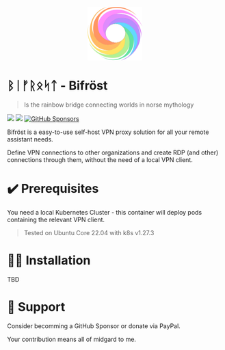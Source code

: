 <div align="center" width="100%">
    <img src="./public/icon.svg" width="128" alt="" />
</div>

# ᛒᛁᚠᚱᛟᛋᛏ - Bifröst

> Is the rainbow bridge connecting worlds in norse mythology

<a target="_blank" href="https://github.com/KhaosCoders/bifrost"><img src="https://img.shields.io/github/stars/KhaosCoders/bifrost" /></a> <a target="_blank" href="https://github.com/KhaosCoders/bifrost"><img src="https://img.shields.io/github/last-commit/KhaosCoders/bifrost" /></a>
[![GitHub Sponsors](https://img.shields.io/github/sponsors/KhaosCoders?label=GitHub%20Sponsors)](https://github.com/sponsors/KhaosCoders)

Bifröst is a easy-to-use self-host VPN proxy solution for all your remote assistant needs.

Define VPN connections to other organizations and create RDP (and other) connections through them, without the need of a local VPN client.

# ✔️ Prerequisites

You need a local Kubernetes Cluster - this container will deploy pods containing the relevant VPN client.

> Tested on Ubuntu Core 22.04 with k8s v1.27.3

# 🧙‍♂️ Installation

TBD

# 💝 Support


Consider becomming a GitHub Sponsor or donate via PayPal.

Your contribution means all of midgard to me.
